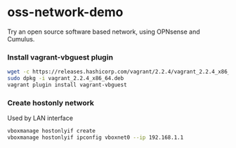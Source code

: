 # oss-network-demo

Try an open source software based network, using OPNsense and Cumulus.

### Install vagrant-vbguest plugin
```bash
wget -c https://releases.hashicorp.com/vagrant/2.2.4/vagrant_2.2.4_x86_64.deb
sudo dpkg -i vagrant_2.2.4_x86_64.deb
vagrant plugin install vagrant-vbguest
```

### Create hostonly network

Used by LAN interface

```bash
vboxmanage hostonlyif create
vboxmanage hostonlyif ipconfig vboxnet0 --ip 192.168.1.1
```
